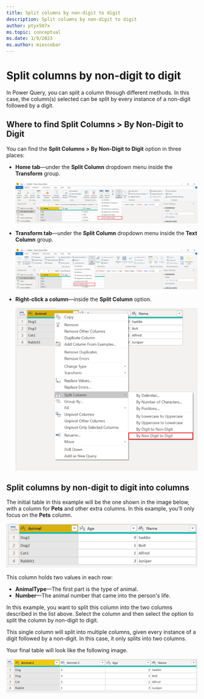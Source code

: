 ```yaml
---
title: Split columns by non-digit to digit
description: Split columns by non-digit to digit
author: ptyx507x
ms.topic: conceptual
ms.date: 1/9/2023
ms.author: miescobar
---
```


# Split columns by non-digit to digit

In Power Query, you can split a column through different methods.
In this case, the column(s) selected can be split by every instance of a non-digit followed by a digit.

## Where to find Split Columns > By Non-Digit to Digit

You can find the **Split Columns > By Non-Digit to Digit** option in three places:

* **Home tab**&mdash;under the **Split Column** dropdown menu inside the **Transform** group.

   ![Image shows By Non-Digit to Digit under the Home tab.](media/splitcolumns-nondigit-to-digit/sc-home-ndtd.png)

* **Transform tab**&mdash;under the **Split Column** dropdown menu inside the **Text Column** group.

   ![Image shows By Non-Digit to Digit under the Transform tab.](media/splitcolumns-nondigit-to-digit/sc-transform-ndtd.png)

* **Right-click a column**&mdash;inside the **Split Column** option.

   ![Image shows By Non-Digit to Digit when right-clicking a column.](media/splitcolumns-nondigit-to-digit/sc-rightclick-ndtd.png)

## Split columns by non-digit to digit into columns

The initial table in this example will be the one shown in the image below, with a column for **Pets** and other extra columns.
In this example, you'll only focus on the **Pets** column.

![Image showing table with Animal and other columns, with four rows, with the Pets column containing the animal type and number.](media/splitcolumns-nondigit-to-digit/sc-before-ndtd.png)

This column holds two values in each row:

* **AnimalType**&mdash;The first part is the type of animal.
* **Number**&mdash;The animal number that came into the person's life.

In this example, you want to split this column into the two columns described in the list above. Select the column and then select the option to split the column by non-digit to digit.

This single column will split into multiple columns, given every instance of a digit followed by a non-digit. In this case, it only splits into two columns.

Your final table will look like the following image.

![Image showing Animal.1 and Animal.2 columns, with the animal type and number separated into the two columns.](media/splitcolumns-nondigit-to-digit/sc-after-ndtd.png)
